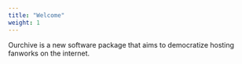 ```yaml
---
title: "Welcome"
weight: 1
---
```


Ourchive is a new software package that aims to democratize hosting fanworks on the internet.